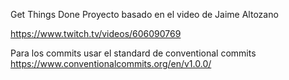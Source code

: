 Get Things Done
Proyecto basado en el video de Jaime Altozano

https://www.twitch.tv/videos/606090769

Para los commits usar el standard de conventional commits https://www.conventionalcommits.org/en/v1.0.0/
